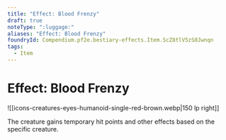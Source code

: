 ```yaml
---
title: "Effect: Blood Frenzy"
draft: true
noteType: ":luggage:"
aliases: "Effect: Blood Frenzy"
foundryId: Compendium.pf2e.bestiary-effects.Item.ScZ8tlV5zS0Jwnqn
tags:
  - Item
---
```


# Effect: Blood Frenzy
![[icons-creatures-eyes-humanoid-single-red-brown.webp|150 lp right]]

The creature gains temporary hit points and other effects based on the specific creature.
